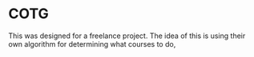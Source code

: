 # COTG
This was designed for a freelance project. The idea of this is using their own algorithm for determining what courses to do,
